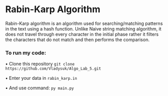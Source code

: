# Rabin-Karp Algorithm 
Rabin-Karp algorithm is an algorithm used for searching/matching patterns in the text using a hash function. 
Unlike Naive string matching algorithm, it does not travel through every character in the initial phase rather 
it filters the characters that do not match and then performs the comparison.

### To run my code:
• Clone this repository `git clone https://github.com/Vladysuk/Algo_Lab_5.git`

• Enter your data in `rabin_karp.in`

• And use command: `py main.py` 